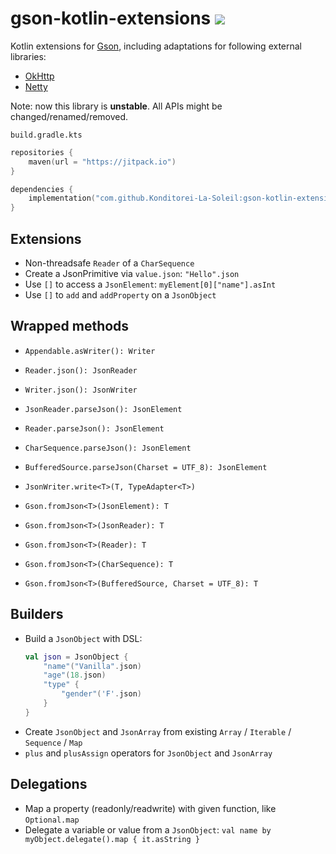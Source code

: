 # gson-kotlin-extensions [![](https://jitpack.io/v/Konditorei-La-Soleil/gson-kotlin-extensions.svg)](https://jitpack.io/#Konditorei-La-Soleil/gson-kotlin-extensions)

Kotlin extensions for [Gson](https://github.com/google/gson), including adaptations for following external libraries:
- [OkHttp](https://github.com/square/okhttp)
- [Netty](https://github.com/netty/netty)

Note: now this library is **unstable**. All APIs might be changed/renamed/removed.

`build.gradle.kts`

```kotlin
repositories {
    maven(url = "https://jitpack.io")
}

dependencies {
    implementation("com.github.Konditorei-La-Soleil:gson-kotlin-extensions:$version")
}
```

## Extensions

- Non-threadsafe `Reader` of a `CharSequence`
- Create a JsonPrimitive via `value.json`: `"Hello".json`
- Use `[]` to access a `JsonElement`: `myElement[0]["name"].asInt`
- Use `[]` to `add` and `addProperty` on a `JsonObject`

## Wrapped methods

- `Appendable.asWriter(): Writer`
- `Reader.json(): JsonReader`
- `Writer.json(): JsonWriter`
- `JsonReader.parseJson(): JsonElement`
- `Reader.parseJson(): JsonElement`
- `CharSequence.parseJson(): JsonElement`
- `BufferedSource.parseJson(Charset = UTF_8): JsonElement`
- `JsonWriter.write<T>(T, TypeAdapter<T>)`

- `Gson.fromJson<T>(JsonElement): T`
- `Gson.fromJson<T>(JsonReader): T`
- `Gson.fromJson<T>(Reader): T`
- `Gson.fromJson<T>(CharSequence): T`
- `Gson.fromJson<T>(BufferedSource, Charset = UTF_8): T`

## Builders

- Build a `JsonObject` with DSL:
    ```kotlin
    val json = JsonObject {
        "name"("Vanilla".json)
        "age"(18.json)
        "type" {
            "gender"('F'.json)
        }
    }
    ```
- Create `JsonObject` and `JsonArray` from existing `Array` / `Iterable` / `Sequence` / `Map`
- `plus` and `plusAssign` operators for `JsonObject` and `JsonArray`

## Delegations

- Map a property (readonly/readwrite) with given function, like `Optional.map`
- Delegate a variable or value from a `JsonObject`: `val name by myObject.delegate().map { it.asString }`
